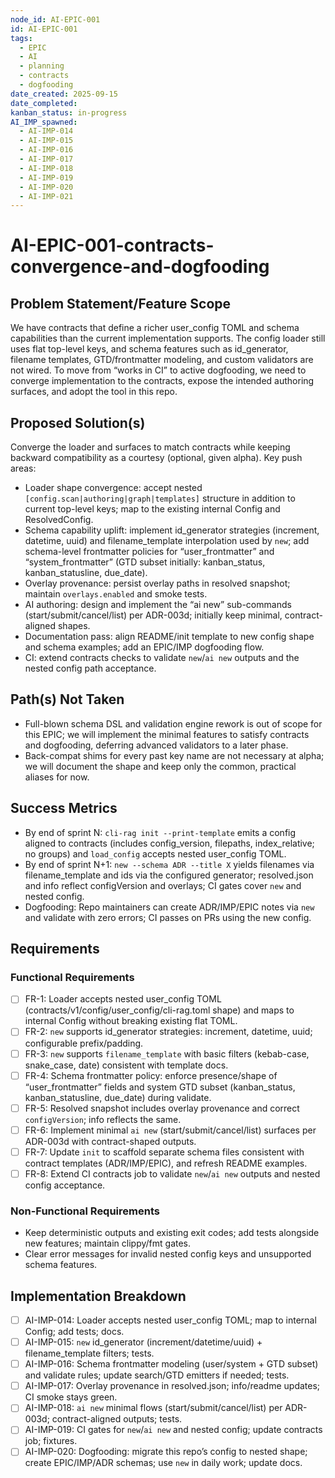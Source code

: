 ```yaml
---
node_id: AI-EPIC-001
id: AI-EPIC-001
tags:
  - EPIC
  - AI
  - planning
  - contracts
  - dogfooding
date_created: 2025-09-15
date_completed:
kanban_status: in-progress
AI_IMP_spawned:
  - AI-IMP-014
  - AI-IMP-015
  - AI-IMP-016
  - AI-IMP-017
  - AI-IMP-018
  - AI-IMP-019
  - AI-IMP-020
  - AI-IMP-021
---
```


# AI-EPIC-001-contracts-convergence-and-dogfooding

## Problem Statement/Feature Scope
We have contracts that define a richer user_config TOML and schema capabilities than the current implementation supports. The config loader still uses flat top-level keys, and schema features such as id_generator, filename templates, GTD/frontmatter modeling, and custom validators are not wired. To move from “works in CI” to active dogfooding, we need to converge implementation to the contracts, expose the intended authoring surfaces, and adopt the tool in this repo.

## Proposed Solution(s)
Converge the loader and surfaces to match contracts while keeping backward compatibility as a courtesy (optional, given alpha). Key push areas:
- Loader shape convergence: accept nested `[config.scan|authoring|graph|templates]` structure in addition to current top-level keys; map to the existing internal Config and ResolvedConfig.
- Schema capability uplift: implement id_generator strategies (increment, datetime, uuid) and filename_template interpolation used by `new`; add schema-level frontmatter policies for “user_frontmatter” and “system_frontmatter” (GTD subset initially: kanban_status, kanban_statusline, due_date).
- Overlay provenance: persist overlay paths in resolved snapshot; maintain `overlays.enabled` and smoke tests.
- AI authoring: design and implement the “ai new” sub-commands (start/submit/cancel/list) per ADR-003d; initially keep minimal, contract-aligned shapes.
- Documentation pass: align README/init template to new config shape and schema examples; add an EPIC/IMP dogfooding flow.
- CI: extend contracts checks to validate `new`/`ai new` outputs and the nested config path acceptance.

## Path(s) Not Taken
- Full-blown schema DSL and validation engine rework is out of scope for this EPIC; we will implement the minimal features to satisfy contracts and dogfooding, deferring advanced validators to a later phase.
- Back-compat shims for every past key name are not necessary at alpha; we will document the shape and keep only the common, practical aliases for now.

## Success Metrics
- By end of sprint N: `cli-rag init --print-template` emits a config aligned to contracts (includes config_version, filepaths, index_relative; no groups) and `load_config` accepts nested user_config TOML.
- By end of sprint N+1: `new --schema ADR --title X` yields filenames via filename_template and ids via the configured generator; resolved.json and info reflect configVersion and overlays; CI gates cover `new` and nested config.
- Dogfooding: Repo maintainers can create ADR/IMP/EPIC notes via `new` and validate with zero errors; CI passes on PRs using the new config.

## Requirements

### Functional Requirements
- [ ] FR-1: Loader accepts nested user_config TOML (contracts/v1/config/user_config/cli-rag.toml shape) and maps to internal Config without breaking existing flat TOML.
- [ ] FR-2: `new` supports id_generator strategies: increment, datetime, uuid; configurable prefix/padding.
- [ ] FR-3: `new` supports `filename_template` with basic filters (kebab-case, snake_case, date) consistent with template docs.
- [ ] FR-4: Schema frontmatter policy: enforce presence/shape of “user_frontmatter” fields and system GTD subset (kanban_status, kanban_statusline, due_date) during validate.
- [ ] FR-5: Resolved snapshot includes overlay provenance and correct `configVersion`; info reflects the same.
- [ ] FR-6: Implement minimal `ai new` (start/submit/cancel/list) surfaces per ADR-003d with contract-shaped outputs.
- [ ] FR-7: Update `init` to scaffold separate schema files consistent with contract templates (ADR/IMP/EPIC), and refresh README examples.
- [ ] FR-8: Extend CI contracts job to validate `new`/`ai new` outputs and nested config acceptance.

### Non-Functional Requirements
- Keep deterministic outputs and existing exit codes; add tests alongside new features; maintain clippy/fmt gates.
- Clear error messages for invalid nested config keys and unsupported schema features.

## Implementation Breakdown
- [ ] AI-IMP-014: Loader accepts nested user_config TOML; map to internal Config; add tests; docs.
- [ ] AI-IMP-015: `new` id_generator (increment/datetime/uuid) + filename_template filters; tests.
- [ ] AI-IMP-016: Schema frontmatter modeling (user/system + GTD subset) and validate rules; update search/GTD emitters if needed; tests.
- [ ] AI-IMP-017: Overlay provenance in resolved.json; info/readme updates; CI smoke stays green.
- [ ] AI-IMP-018: `ai new` minimal flows (start/submit/cancel/list) per ADR-003d; contract-aligned outputs; tests.
- [ ] AI-IMP-019: CI gates for `new`/`ai new` and nested config; update contracts job; fixtures.
- [ ] AI-IMP-020: Dogfooding: migrate this repo’s config to nested shape; create EPIC/IMP/ADR schemas; use `new` in daily work; update docs.
